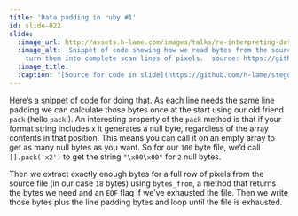```yaml
---
title: 'Data padding in ruby #1'
id: slide-022
slide:
  :image_url: http://assets.h-lame.com/images/talks/re-interpreting-data/slides/022.png
  :image_alt: 'Snippet of code showing how we read bytes from the source file and
    turn them into complete scan lines of pixels.  source: https://github.com/h-lame/stegosaurus/blob/68170f347ed0f3662ccfd03e892e5a30fc505fc0/lib/stegosaurus/bumps.rb#L231-L242'
  :image_title:
  :caption: "[Source for code in slide](https://github.com/h-lame/stegosaurus/blob/68170f347ed0f3662ccfd03e892e5a30fc505fc0/lib/stegosaurus/bumps.rb#L231-L242)\n"
---
```

Here’s a snippet of code for doing that.  As each line needs the same line padding we can calculate those bytes once at the start using our old friend `pack` (hello `pack`!).  An interesting property of the `pack` method is that if your format string includes `x` it generates a null byte, regardless of the array contents in that position.  This means you can call it on an empty array to get as many null bytes as you want.  So for our `100` byte file, we’d call `[].pack('x2')` to get the string `"\x00\x00"` for `2` null bytes.

Then we extract exactly enough bytes for a full row of pixels from the source file (in our case `18` bytes) using `bytes_from`, a method that returns the bytes we need and an `EOF` flag if we’ve exhausted the file.  Then we write those bytes plus the line padding bytes and loop until the file is exhausted.
